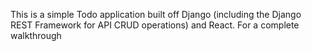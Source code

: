 This is a simple Todo application built off Django (including the Django REST Framework for API CRUD operations) and React. For a complete walkthrough
